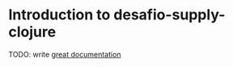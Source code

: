 # Introduction to desafio-supply-clojure

TODO: write [great documentation](http://jacobian.org/writing/what-to-write/)
